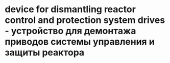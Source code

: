 # device for dismantling reactor control and protection system drives - устройство для демонтажа приводов системы управления и защиты реактора
